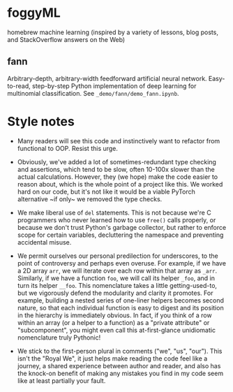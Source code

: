 # foggyML
homebrew machine learning
(inspired by a variety of lessons, blog posts, and StackOverflow answers on the Web)

## fann
Arbitrary-depth, arbitrary-width feedforward artificial neural network.
Easy-to-read, step-by-step Python implementation of deep learning for multinomial classification.
See `_demo/fann/demo_fann.ipynb`.

# Style notes

- Many readers will see this code and instinctively want to
refactor from functional to OOP. Resist this urge.

- Obviously, we've added a lot of sometimes-redundant
type checking and assertions, which tend to be slow,
often 10-100x slower than the actual calculations.
However, they (we hope) make the code easier to reason about,
which is the whole point of a project like this.
We worked hard on our code, but it's not like it would be a viable
PyTorch alternative \~if only\~ we removed the type checks.

- We make liberal use of `del` statements. This is not because
we're C programmers who never learned how to use `free()` calls properly,
or because we don't trust Python's garbage collector,
but rather to enforce scope for certain variables,
decluttering the namespace and preventing accidental misuse.

- We permit ourselves our personal predilection for underscores,
to the point of controversy and perhaps even overuse.
    For example, if we have a 2D array `arr`,
we will iterate over each row within that array as `_arr`.
Similarly, if we have a function `foo`,
we will call its helper `_foo`, and in turn its helper `__foo`.
    This nomenclature takes a little getting-used-to,
but we vigorously defend the modularity and clarity it promotes. For example,
building a nested series of one-liner helpers becomes second nature,
so that each individual function is easy to digest
and its position in the hierarchy is immediately obvious.
    In fact, if you think of a row within an array (or a helper to a function)
as a "private attribute" or "subcomponent", you might even call this
at-first-glance unidiomatic nomenclature truly Pythonic!

- We stick to the first-person plural in comments ("we", "us", "our").
This isn't the "Royal We", it just helps
make reading the code feel like a journey,
a shared experience between author and reader,
and also has the knock-on benefit of making any mistakes you find
in my code seem like at least partially your fault.
